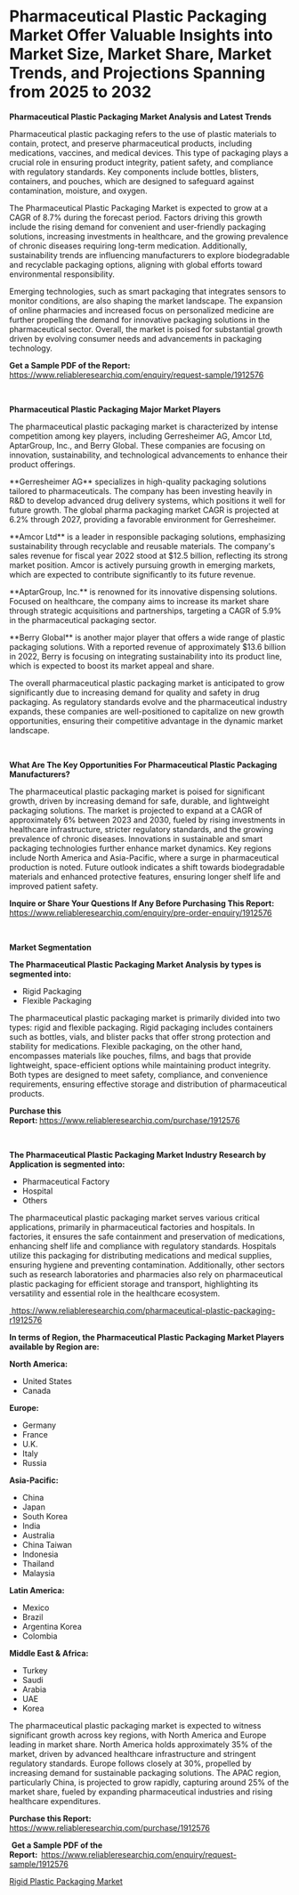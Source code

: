 <p><h1>Pharmaceutical Plastic Packaging Market Offer Valuable Insights into Market Size, Market Share, Market Trends, and Projections Spanning from 2025 to 2032</h1></p><p><strong>Pharmaceutical Plastic Packaging Market Analysis and Latest Trends</strong></p>
<p><p>Pharmaceutical plastic packaging refers to the use of plastic materials to contain, protect, and preserve pharmaceutical products, including medications, vaccines, and medical devices. This type of packaging plays a crucial role in ensuring product integrity, patient safety, and compliance with regulatory standards. Key components include bottles, blisters, containers, and pouches, which are designed to safeguard against contamination, moisture, and oxygen.</p><p>The Pharmaceutical Plastic Packaging Market is expected to grow at a CAGR of 8.7% during the forecast period. Factors driving this growth include the rising demand for convenient and user-friendly packaging solutions, increasing investments in healthcare, and the growing prevalence of chronic diseases requiring long-term medication. Additionally, sustainability trends are influencing manufacturers to explore biodegradable and recyclable packaging options, aligning with global efforts toward environmental responsibility.</p><p>Emerging technologies, such as smart packaging that integrates sensors to monitor conditions, are also shaping the market landscape. The expansion of online pharmacies and increased focus on personalized medicine are further propelling the demand for innovative packaging solutions in the pharmaceutical sector. Overall, the market is poised for substantial growth driven by evolving consumer needs and advancements in packaging technology.</p></p>
<p><strong>Get a Sample PDF of the Report:&nbsp;</strong> <a href="https://www.reliableresearchiq.com/enquiry/request-sample/1912576?utm_campaign=2443&utm_medium=2&utm_source=Github&utm_content=ia&utm_term=08032025&utm_id=pharmaceutical-plastic-packaging">https://www.reliableresearchiq.com/enquiry/request-sample/1912576</a></p>
<p>&nbsp;</p>
<p><strong>Pharmaceutical Plastic Packaging Major Market Players</strong></p>
<p><p>The pharmaceutical plastic packaging market is characterized by intense competition among key players, including Gerresheimer AG, Amcor Ltd, AptarGroup, Inc., and Berry Global. These companies are focusing on innovation, sustainability, and technological advancements to enhance their product offerings.</p><p>**Gerresheimer AG** specializes in high-quality packaging solutions tailored to pharmaceuticals. The company has been investing heavily in R&D to develop advanced drug delivery systems, which positions it well for future growth. The global pharma packaging market CAGR is projected at 6.2% through 2027, providing a favorable environment for Gerresheimer.</p><p>**Amcor Ltd** is a leader in responsible packaging solutions, emphasizing sustainability through recyclable and reusable materials. The company's sales revenue for fiscal year 2022 stood at $12.5 billion, reflecting its strong market position. Amcor is actively pursuing growth in emerging markets, which are expected to contribute significantly to its future revenue.</p><p>**AptarGroup, Inc.** is renowned for its innovative dispensing solutions. Focused on healthcare, the company aims to increase its market share through strategic acquisitions and partnerships, targeting a CAGR of 5.9% in the pharmaceutical packaging sector.</p><p>**Berry Global** is another major player that offers a wide range of plastic packaging solutions. With a reported revenue of approximately $13.6 billion in 2022, Berry is focusing on integrating sustainability into its product line, which is expected to boost its market appeal and share.</p><p>The overall pharmaceutical plastic packaging market is anticipated to grow significantly due to increasing demand for quality and safety in drug packaging. As regulatory standards evolve and the pharmaceutical industry expands, these companies are well-positioned to capitalize on new growth opportunities, ensuring their competitive advantage in the dynamic market landscape.</p></p>
<p>&nbsp;</p>
<p><strong>What Are The Key Opportunities For Pharmaceutical Plastic Packaging Manufacturers?</strong></p>
<p><p>The pharmaceutical plastic packaging market is poised for significant growth, driven by increasing demand for safe, durable, and lightweight packaging solutions. The market is projected to expand at a CAGR of approximately 6% between 2023 and 2030, fueled by rising investments in healthcare infrastructure, stricter regulatory standards, and the growing prevalence of chronic diseases. Innovations in sustainable and smart packaging technologies further enhance market dynamics. Key regions include North America and Asia-Pacific, where a surge in pharmaceutical production is noted. Future outlook indicates a shift towards biodegradable materials and enhanced protective features, ensuring longer shelf life and improved patient safety.</p></p>
<p><strong>Inquire or Share Your Questions If Any Before Purchasing This Report:</strong> <a href="https://www.reliableresearchiq.com/enquiry/pre-order-enquiry/1912576?utm_campaign=2443&utm_medium=2&utm_source=Github&utm_content=ia&utm_term=08032025&utm_id=pharmaceutical-plastic-packaging">https://www.reliableresearchiq.com/enquiry/pre-order-enquiry/1912576</a></p>
<p>&nbsp;</p>
<p><strong>Market Segmentation</strong></p>
<p><strong>The Pharmaceutical Plastic Packaging Market Analysis by types is segmented into:</strong></p>
<p><ul><li>Rigid Packaging</li><li>Flexible Packaging</li></ul></p>
<p><p>The pharmaceutical plastic packaging market is primarily divided into two types: rigid and flexible packaging. Rigid packaging includes containers such as bottles, vials, and blister packs that offer strong protection and stability for medications. Flexible packaging, on the other hand, encompasses materials like pouches, films, and bags that provide lightweight, space-efficient options while maintaining product integrity. Both types are designed to meet safety, compliance, and convenience requirements, ensuring effective storage and distribution of pharmaceutical products.</p></p>
<p><strong>Purchase this Report:&nbsp;</strong><a href="https://www.reliableresearchiq.com/purchase/1912576?utm_campaign=2443&utm_medium=2&utm_source=Github&utm_content=ia&utm_term=08032025&utm_id=pharmaceutical-plastic-packaging">https://www.reliableresearchiq.com/purchase/1912576</a></p>
<p>&nbsp;</p>
<p><strong>The Pharmaceutical Plastic Packaging Market Industry Research by Application is segmented into:</strong></p>
<p><ul><li>Pharmaceutical Factory</li><li>Hospital</li><li>Others</li></ul></p>
<p><p>The pharmaceutical plastic packaging market serves various critical applications, primarily in pharmaceutical factories and hospitals. In factories, it ensures the safe containment and preservation of medications, enhancing shelf life and compliance with regulatory standards. Hospitals utilize this packaging for distributing medications and medical supplies, ensuring hygiene and preventing contamination. Additionally, other sectors such as research laboratories and pharmacies also rely on pharmaceutical plastic packaging for efficient storage and transport, highlighting its versatility and essential role in the healthcare ecosystem.</p></p>
<p><a href="https://www.reliableresearchiq.com/pharmaceutical-plastic-packaging-r1912576?utm_campaign=2443&utm_medium=2&utm_source=Github&utm_content=ia&utm_term=08032025&utm_id=pharmaceutical-plastic-packaging">&nbsp;https://www.reliableresearchiq.com/pharmaceutical-plastic-packaging-r1912576</a></p>
<p><strong>In terms of Region, the Pharmaceutical Plastic Packaging Market Players available by Region are:</strong></p>
<p>
    <p> <strong> North America: </strong>
        <ul>
            <li>United States</li>
            <li>Canada</li>
        </ul>
        </p> 
    <p> <strong> Europe: </strong>
        <ul>
            <li>Germany</li>
            <li>France</li>
            <li>U.K.</li>
            <li>Italy</li>
            <li>Russia</li>
        </ul>
        </p> 
    <p> <strong> Asia-Pacific: </strong>
        <ul>
            <li>China</li>
            <li>Japan</li>
            <li>South Korea</li>
            <li>India</li>
            <li>Australia</li>
            <li>China Taiwan</li>
            <li>Indonesia</li>
            <li>Thailand</li>
            <li>Malaysia</li>
        </ul>
        </p> 
    <p> <strong> Latin America: </strong>
        <ul>
            <li>Mexico</li>
            <li>Brazil</li>
            <li>Argentina Korea</li>
            <li>Colombia</li>
        </ul>
        </p> 
    <p> <strong> Middle East & Africa: </strong>
        <ul>
            <li>Turkey</li>
            <li>Saudi</li>
            <li>Arabia</li>
            <li>UAE</li>
            <li>Korea</li>
        </ul>
    </p>
    </p>
<p><p>The pharmaceutical plastic packaging market is expected to witness significant growth across key regions, with North America and Europe leading in market share. North America holds approximately 35% of the market, driven by advanced healthcare infrastructure and stringent regulatory standards. Europe follows closely at 30%, propelled by increasing demand for sustainable packaging solutions. The APAC region, particularly China, is projected to grow rapidly, capturing around 25% of the market share, fueled by expanding pharmaceutical industries and rising healthcare expenditures.</p></p>
<p><strong>Purchase this Report: </strong><a href="https://www.reliableresearchiq.com/purchase/1912576?utm_campaign=2443&utm_medium=2&utm_source=Github&utm_content=ia&utm_term=08032025&utm_id=pharmaceutical-plastic-packaging">https://www.reliableresearchiq.com/purchase/1912576</a></p>
<p>&nbsp;<strong>Get a Sample PDF of the Report:&nbsp;&nbsp;</strong><a href="https://www.reliableresearchiq.com/enquiry/request-sample/1912576?utm_campaign=2443&utm_medium=2&utm_source=Github&utm_content=ia&utm_term=08032025&utm_id=pharmaceutical-plastic-packaging">https://www.reliableresearchiq.com/enquiry/request-sample/1912576</a></p>
<p><strong></strong></p>
<p><p><a href="https://github.com/comasnickie/Market-Research-Report-List-1/blob/main/rigid-plastic-packaging-market.md?utm_campaign=2443&utm_medium=2&utm_source=Github&utm_content=ia&utm_term=08032025&utm_id=pharmaceutical-plastic-packaging">Rigid Plastic Packaging Market</a></p></p>